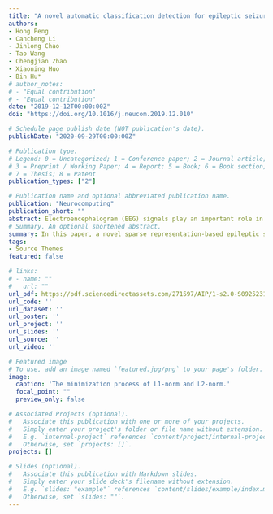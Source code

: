 ```yaml
---
title: "A novel automatic classification detection for epileptic seizure based on dictionary learning and sparse representation"
authors:
- Hong Peng
- Cancheng Li
- Jinlong Chao
- Tao Wang
- Chengjian Zhao
- Xiaoning Huo
- Bin Hu*
# author_notes:
# - "Equal contribution"
# - "Equal contribution"
date: "2019-12-12T00:00:00Z"
doi: "https://doi.org/10.1016/j.neucom.2019.12.010"

# Schedule page publish date (NOT publication's date).
publishDate: "2020-09-29T00:00:00Z"

# Publication type.
# Legend: 0 = Uncategorized; 1 = Conference paper; 2 = Journal article;
# 3 = Preprint / Working Paper; 4 = Report; 5 = Book; 6 = Book section;
# 7 = Thesis; 8 = Patent
publication_types: ["2"]

# Publication name and optional abbreviated publication name.
publication: "Neurocomputing"
publication_short: ""
abstract: Electroencephalogram (EEG) signals play an important role in the epilepsy detection. In the past decades, the automatic detection system of epilepsy has emerged and performed well. In this paper, a novel sparse representation-based epileptic seizure classification based on the dictionary learning with homotopy (DLWH) algorithm is proposed. The performance of the proposed method evaluates on two public EEG databases provided by the Bonn University and Childrens Hospital Boston-Massachusetts Institute of Technology (CHB-MIT), various classification cases that include health and seizure; non-seizure and seizure; inter ictal (seizure-free interval) and ictal (seizure). The results show that the DLWH only completes the test with 19.671s compared with the traditional sparse representation methods with high degree of automation, which are better than those obtained using the well-known dictionary learning method. Besides, two publicly available benchmark databases recognition rates are as high as 100%, 99.5%, with average of 99.5% and 95.06%, respectively, and the results show that the epileptic detection system based on the dictionary learning has a high application value.
# Summary. An optional shortened abstract.
summary: In this paper, a novel sparse representation-based epileptic seizure classification based on the dictionary learning with homotopy (DLWH) algorithm is proposed.
tags:
- Source Themes
featured: false

# links:
# - name: ""
#   url: ""
url_pdf: https://pdf.sciencedirectassets.com/271597/AIP/1-s2.0-S0925231219317114/main.pdf?X-Amz-Security-Token=IQoJb3JpZ2luX2VjEGYaCXVzLWVhc3QtMSJHMEUCIQC337pCx10SW4gZVBOBizI%2B0kzGgAZZRjf6qgGLGSdS7AIgNPlHm57ipuK10W%2FA8WJurzq0cYNQ9CcLrIi2e%2FH1k4IqvQMIj%2F%2F%2F%2F%2F%2F%2F%2F%2F%2F%2FARADGgwwNTkwMDM1NDY4NjUiDEgLjk%2BVXRaFmTS%2B9CqRAxV3wbLFd9NVV8PYmEr4FfisbFEUunPQ6ZGK%2B46G4vkveNhXiqcigzOTWoC1fWWgv9nHjSMLWzyOo5WIDGjGNFpPjfP%2F8w7q%2B5VeJFkyN3govDAut1PgEcKZRmmsabgDBRUZLSMj2peZ0g2RWH4haVLMots1ZCWh7RuogRjWELoC%2FPvXWNTwpJ20dgeYIyByFo4cmzp%2FRBzCokhcPI2Mp9pZFAGXDE3mU07MHz2d5Q%2BrfaEsjxhKzV1tacFaGUzNdpw8WJDv%2BA7TXn3miHcD08cVLxrTHGIOMdYL9SFS2HVllV4lwv1GKl%2FF3eH23iNTpzjtXRRbtuihNyYSzuviDPe0k3EeH41t9zM36V2%2FNjOtlXZruwgEi5yUYdkXQfseT7GGWDOKYJFkR0WrodhgceW%2FfgU4zHp7EFy9l8TWYD1zFf9cNhLalMaliWCq2xOXyqg527hdQp229UABlZRk%2BqYhfSEWhI9u%2F3suxTbiWV09RrkiFa98vRfyuX1z5DbAoQ5hb7jWAPmzh9T6vVkWLqozMP3b3PsFOusBmS3gJGh93HYuP8XiYj2x7aarRUFUZHZF5fErZdiBlim4FWZhUGhcccVl3Ol6B0L7MmVIUUWeiKZKDjg9v%2Bbnb88a%2Btu%2BHowFVH8UIUWUn%2BkK2oTVOn7M9eEm0gbYUr4hQ9SUk4J1vfLYD6NrB5B5TgJGHG4qg9u2prcSdVF50Oocxr1y4wbKUl7c0DPzR7MPROD2FCaa3Ffyh%2FF0JjX%2BTXhArNNLiuEmgCgfZ6NlWwQXILa4YfiM6fTe1UZV78P0CIhVbVnqCJYh%2BIao7yyNYyVhtEkvcDH2IKiD1FoUcnGjd27TJzHzNOUEUA%3D%3D&X-Amz-Algorithm=AWS4-HMAC-SHA256&X-Amz-Date=20201002T143257Z&X-Amz-SignedHeaders=host&X-Amz-Expires=300&X-Amz-Credential=ASIAQ3PHCVTY6OE2XUVE%2F20201002%2Fus-east-1%2Fs3%2Faws4_request&X-Amz-Signature=80d8cc0751cec80380892e215ac4a260ef00a9ae7bdf0affeff6a2ecdba979b8&hash=5aab371183c3e0d967d9b673339c2358b0cd67f7e9b08182d330b45b1df976d5&host=68042c943591013ac2b2430a89b270f6af2c76d8dfd086a07176afe7c76c2c61&pii=S0925231219317114&tid=spdf-2ab28641-2862-4095-9474-1d74e7adbe23&sid=1cfc27ce1fb5b949c56897d026260baee7aegxrqb&type=client
url_code: ''
url_dataset: ''
url_poster: ''
url_project: ''
url_slides: ''
url_source: ''
url_video: ''

# Featured image
# To use, add an image named `featured.jpg/png` to your page's folder. 
image:
  caption: 'The minimization process of L1-norm and L2-norm.'
  focal_point: ""
  preview_only: false

# Associated Projects (optional).
#   Associate this publication with one or more of your projects.
#   Simply enter your project's folder or file name without extension.
#   E.g. `internal-project` references `content/project/internal-project/index.md`.
#   Otherwise, set `projects: []`.
projects: []

# Slides (optional).
#   Associate this publication with Markdown slides.
#   Simply enter your slide deck's filename without extension.
#   E.g. `slides: "example"` references `content/slides/example/index.md`.
#   Otherwise, set `slides: ""`.
---
```

